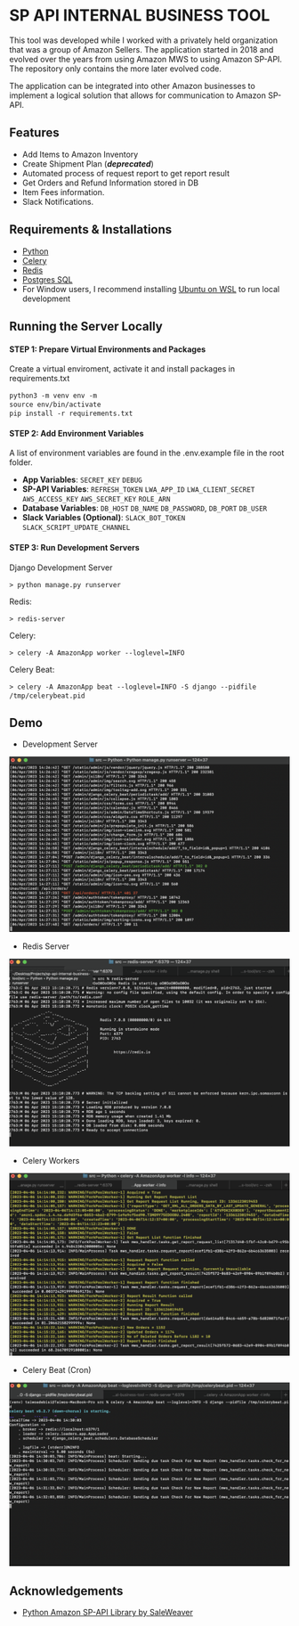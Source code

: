 # SP API INTERNAL BUSINESS TOOL
This tool was developed while I worked with a privately held organization that was a group of Amazon Sellers. The application started in 2018 and evolved over the years from using Amazon MWS to using Amazon SP-API. The repository only contains the more later evolved code.

The application can be integrated into other Amazon businesses to implement a logical solution that allows for communication to Amazon SP-API.



## Features

- Add Items to Amazon Inventory
- Create Shipment Plan (***deprecated***)
- Automated process of request report to get report result
- Get Orders and Refund Information stored in DB
- Item Fees information.
- Slack Notifications.


## Requirements & Installations
- [Python](https://www.python.org/downloads/)
- [Celery](https://docs.celeryq.dev/en/stable/getting-started/first-steps-with-celery.html#installing-celery)
- [Redis](https://redis.io/download/)
- [Postgres SQL](https://www.postgresql.org/download/)
- For Window users, I recommend installing [Ubuntu on WSL](https://ubuntu.com/wsl) to run local development



## Running the Server Locally
#### STEP 1: Prepare Virtual Environments and Packages
Create a virtual enviroment, activate it and install packages in requirements.txt
```
python3 -m venv env -m
source env/bin/activate
pip install -r requirements.txt
```

#### STEP 2: Add Environment Variables
A list of environment variables are found in the .env.example file in the root folder.

- **App Variables**: `SECRET_KEY` `DEBUG`
- **SP-API Variables**: `REFRESH_TOKEN` `LWA_APP_ID` `LWA_CLIENT_SECRET` `AWS_ACCESS_KEY` `AWS_SECRET_KEY` `ROLE_ARN`
- **Database Variables**: `DB_HOST` `DB_NAME` `DB_PASSWORD`, `DB_PORT` `DB_USER`
- **Slack Variables (Optional)**: `SLACK_BOT_TOKEN` `SLACK_SCRIPT_UPDATE_CHANNEL`

#### STEP 3: Run Development Servers
Django Development Server
```
> python manage.py runserver
```
Redis:
```
> redis-server
```
Celery:
```
> celery -A AmazonApp worker --loglevel=INFO 
```
Celery Beat:
```
> celery -A AmazonApp beat --loglevel=INFO -S django --pidfile /tmp/celerybeat.pid
```


## Demo

- Development Server
<img src="/demo/development-server.png" alt="development-server.png">

- Redis Server
<img src="/demo/redis.png" alt="redis.png">

- Celery Workers
<img src="/demo/celery-worker.png" alt="celery-worker.png">

- Celery Beat (Cron)
<img src="/demo/celery-beat.png" alt="celery-beat.png">



## Acknowledgements

- [Python Amazon SP-API Library by SaleWeaver](https://github.com/saleweaver/python-amazon-sp-api)
